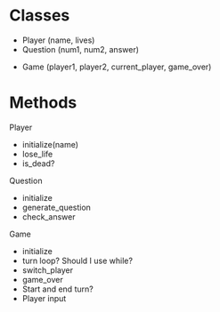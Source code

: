 # Classes

- Player (name, lives)
- Question (num1, num2, answer)
<!-- - Turn (player, question) -->
- Game (player1, player2, current_player, game_over)

# Methods

Player

- initialize(name)
- lose_life
- is_dead?

Question

- initialize
- generate_question
- check_answer

Game

- initialize
- turn loop? Should I use while?
- switch_player
- game_over
- Start and end turn?
- Player input
